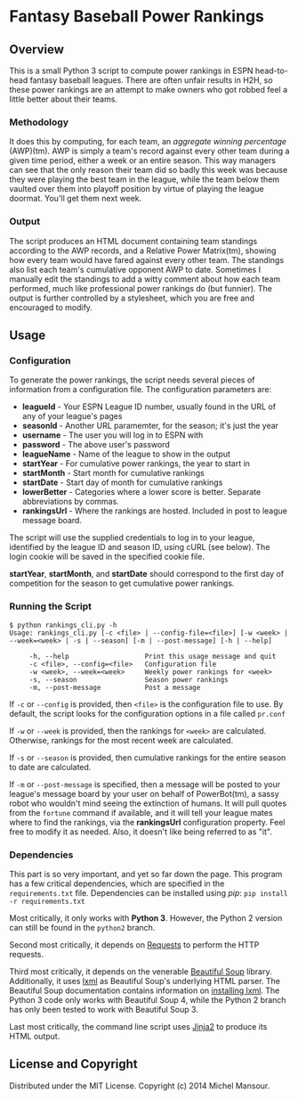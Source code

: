 # Fantasy Baseball Power Rankings

## Overview
This is a small Python 3 script to compute power rankings in ESPN head-to-head
fantasy baseball leagues. There are often unfair results in H2H, so these power
rankings are an attempt to make owners who got robbed feel a little better about
their teams.

### Methodology
It does this by computing, for each team, an _aggregate winning percentage_ (AWP)(tm).
AWP is simply a team's record against every other team during a given time period,
either a week or an entire season. This way managers can see that the only reason
their team did so badly this week was because they were playing the best team
in the league, while the team below them vaulted over them into playoff position
by virtue of playing the league doormat. You'll get them next week.

### Output
The script produces an HTML document containing team standings according to the AWP
records, and a Relative Power Matrix(tm), showing how every team would have fared against
every other team. The standings also list each team's cumulative opponent AWP to date.
Sometimes I manually edit the standings to add a witty comment
about how each team performed, much like professional power rankings do (but
funnier). The output is further controlled by a stylesheet, which you are free
and encouraged to modify.

## Usage

### Configuration
To generate the power rankings, the script needs several pieces of information
from a configuration file. The configuration parameters are:
* __leagueId__ - Your ESPN League ID number, usually found in the URL of any of your league's pages
* __seasonId__ - Another URL paramemter, for the season; it's just the year
* __username__ - The user you will log in to ESPN with
* __password__ - The above user's password
* __leagueName__ - Name of the league to show in the output
* __startYear__ - For cumulative power rankings, the year to start in
* __startMonth__ - Start month for cumulative rankings
* __startDate__ - Start day of month for cumulative rankings
* __lowerBetter__ - Categories where a lower score is better. Separate abbreviations by commas.
* __rankingsUrl__ - Where the rankings are hosted. Included in post to league message board.

The script will use the supplied credentials to log in to your league,
identified by the league ID and season ID, using cURL (see below). The login
cookie will be saved in the specified cookie file.

__startYear__, __startMonth__, and __startDate__ should correspond to the first
day of competition for the season to get cumulative power rankings.

### Running the Script
    $ python rankings_cli.py -h
    Usage: rankings_cli.py [-c <file> | --config-file=<file>] [-w <week> | --week=<week> | -s | --season] [-m | --post-message] [-h | --help]

         -h, --help                   Print this usage message and quit
         -c <file>, --config=<file>   Configuration file
         -w <week>, --week=<week>     Weekly power rankings for <week>
         -s, --season                 Season power rankings
         -m, --post-message           Post a message

If `-c` or `--config` is provided, then `<file>` is the configuration file to use. By default,
the script looks for the configuration options in a file called `pr.conf`

If `-w` or `--week` is provided, then the rankings for `<week>` are calculated.
Otherwise, rankings for the most recent week are calculated.

If `-s` or `--season` is provided, then cumulative rankings for the entire season
to date are calculated.

If `-m` or `--post-message` is specified, then a message will be posted to your league's message board by
your user on behalf of PowerBot(tm), a sassy robot who wouldn't mind seeing the
extinction of humans. It will pull quotes from the `fortune` command if available, and
it will tell your league mates where to find the rankings, via the __rankingsUrl__
configuration property. Feel free to modify it as needed. Also, it doesn't like being
referred to as "it".

### Dependencies
This part is so very important, and yet so far down the page. This program has a few
critical dependencies, which are specified in the `requirements.txt` file.
Dependencies can be installed using *pip*: `pip install -r requirements.txt`

Most critically, it only works with **Python 3**. However, the Python 2
version can still be found in the `python2` branch.

Second most critically, it depends on [Requests][1] to perform the HTTP requests.

[1]:http://docs.python-requests.org/en/latest/

Third most critically, it depends on the venerable [Beautiful Soup][2] library.
Additionally, it uses [lxml][3] as Beautiful Soup's underlying HTML parser.
The Beautiful Soup documentation contains information on [installing lxml][4].
The Python 3 code only works with Beautiful Soup 4, while the Python 2
branch has only been tested to work with Beautiful Soup 3.

Last most critically, the command line script uses [Jinja2][5] to produce its
HTML output.

[2]: http://www.crummy.com/software/BeautifulSoup/
[3]: http://lxml.de/
[4]: http://www.crummy.com/software/BeautifulSoup/bs4/doc/#installing-a-parser
[5]: http://jinja.pocoo.org/



## License and Copyright
Distributed under the MIT License.
Copyright (c) 2014 Michel Mansour.
